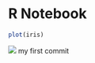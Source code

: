 R Notebook
================

``` r
plot(iris)
```

![](Test_github_files/figure-gfm/unnamed-chunk-1-1.png)<!-- --> my first
commit
